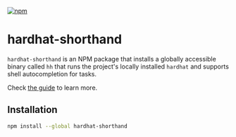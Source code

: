 [![npm](https://img.shields.io/npm/v/hardhat-shorthand.svg)](https://www.npmjs.com/package/hardhat-shorthand)

# hardhat-shorthand

`hardhat-shorthand` is an NPM package that installs a globally accessible binary called `hh` that runs the project's locally installed `hardhat` and supports shell autocompletion for tasks.

Check [the guide](https://hardhat.org/guides/shorthand.html) to learn more.

## Installation

```bash
npm install --global hardhat-shorthand
```
